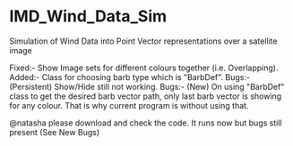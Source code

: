 # IMD_Wind_Data_Sim
Simulation of Wind Data into Point Vector representations over a satellite image

Fixed:-
Show Image sets for different colours together (i.e. Overlapping).
Added:-
Class for choosing barb type which is "BarbDef".
Bugs:- (Persistent)
Show/Hide still not working.
Bugs:- (New)
On using "BarbDef" class to get the desired barb vector path, only last barb vector is showing for any colour. That is why current program is without using that.

@natasha please download and check the code. It runs now but bugs still present (See New Bugs)
